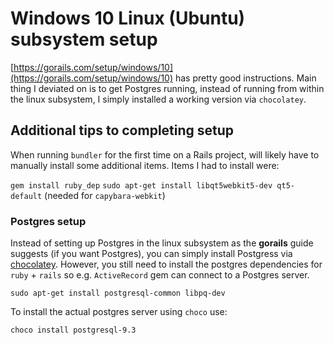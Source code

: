# Windows 10 Linux (Ubuntu) subsystem setup

[https://gorails.com/setup/windows/10](https://gorails.com/setup/windows/10) has pretty good instructions. 
Main thing I deviated on is to get Postgres running, instead of running from within the linux subsystem, 
I simply installed a working version via `chocolatey`.


## Additional tips to completing setup

When running `bundler` for the first time on a Rails project, will likely have to manually install some additional items.
Items I had to install were:

`gem install ruby_dep`
`sudo apt-get install libqt5webkit5-dev qt5-default` (needed for `capybara-webkit`)
    

### Postgres setup

Instead of setting up Postgres in the linux subsystem as the **gorails** guide suggests (if you want Postgres),
you can simply install Postgress via [chocolatey](https://chocolatey.org/). However, you still need to install the postgres dependencies for `ruby` + `rails` so e.g. `ActiveRecord` gem can connect to a Postgres server.


`sudo apt-get install postgresql-common libpq-dev`

To install the actual postgres server using `choco` use:

`choco install postgresql-9.3`
